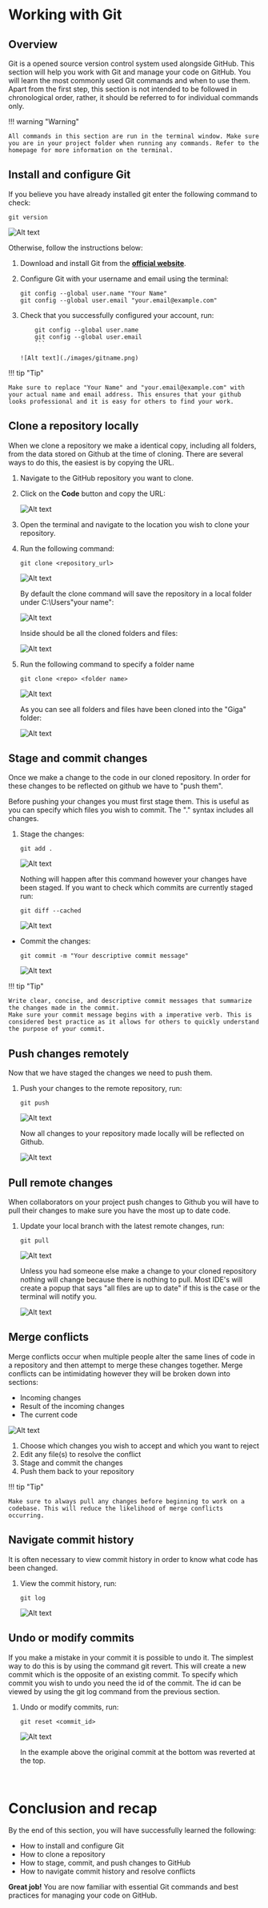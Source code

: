 # Working with Git 

## Overview
Git is a opened source version control system used alongside GitHub. This section will help you work with Git and manage your code on GitHub. You will learn the most commonly used Git commands and when to use them. Apart from the first step, this section is not intended to be followed in chronological order, rather, it should be referred to for individual commands only.

!!! warning "Warning"

    All commands in this section are run in the terminal window. Make sure you are in your project folder when running any commands. Refer to the homepage for more information on the terminal.

## Install and configure Git

If you believe you have already installed git enter the following command to check:

```git
git version
```

![Alt text](./images/gitversion.png)

Otherwise, follow the instructions below:

1. Download and install Git from the [**official website**](https://git-scm.com/downloads).
2. Configure Git with your username and email using the terminal:

    ```git
    git config --global user.name "Your Name"
    git config --global user.email "your.email@example.com"
    ```

3. Check that you successfully configured your account, run:

    ```git
        git config --global user.name 
        git config --global user.email 
        ```
    
    ![Alt text](./images/gitname.png)

!!! tip "Tip"

    Make sure to replace "Your Name" and "your.email@example.com" with your actual name and email address. This ensures that your github looks professional and it is easy for others to find your work.

## Clone a repository locally

When we clone a repository we make a identical copy, including all folders, from the data stored on Github at the time of cloning. There are several ways to do this, the easiest is by copying the URL. 

1. Navigate to the GitHub repository you want to clone.
2. Click on the **Code** button and copy the URL:

    ![Alt text](./images/clone.png)

3. Open the terminal and navigate to the location you wish to clone your repository.

4. Run the following command:

    ```git
    git clone <repository_url>
    ```

    ![Alt text](./images/gitcloneex.png)

    By default the clone command will save the repository in a local folder under C:\Users\"your name":

    ![Alt text](./images/gitsave.png)

    Inside should be all the cloned folders and files:

    ![Alt text](./images/gitclonecontents.png)

5. Run the following command to specify a folder name 

    ```git
    git clone <repo> <folder name>
    ```

    ![Alt text](./images/gitclone.png)

    As you can see all folders and files have been cloned into the "Giga" folder:
    
    ![Alt text](./images/gigagit.png)

##  Stage and commit changes

Once we make a change to the code in our cloned repository. In order for these changes to be reflected on github we have to "push them". 

 Before pushing your changes you must first stage them. This is useful as you can specify which files you wish to commit. The "." syntax includes all changes.

1. Stage the changes:

    ```git
    git add .
    ```
    ![Alt text](./images/gitadd.png)

    Nothing will happen after this command however your changes have been staged. If you want to check which commits are currently staged run:
    
    ```git
    git diff --cached
    ```
    ![Alt text](./images/gitdiff.png)

- Commit the changes:

    ```git
    git commit -m "Your descriptive commit message"
    ```
    ![Alt text](./images/gitcommit.png)

!!! tip "Tip"

    Write clear, concise, and descriptive commit messages that summarize the changes made in the commit.
    Make sure your commit message begins with a imperative verb. This is considered best practice as it allows for others to quickly understand the purpose of your commit.

## Push changes remotely

Now that we have staged the changes we need to push them.

1. Push your changes to the remote repository, run:

    ```git
    git push
    ```

    ![Alt text](./images/gitpush.png)

    Now all changes to your repository made locally will be reflected on Github. 

    ![Alt text](./images/commitresult.png)

##  Pull remote changes

When collaborators on your project push changes to Github you will have to pull their changes to make sure you have the most up to date code. 

1. Update your local branch with the latest remote changes, run:

    ```git
    git pull
    ```

    ![Alt text](./images/gitpull.png)

    Unless you had someone else make a change to your cloned repository nothing will change because there is nothing to pull. Most IDE's will create a popup that says "all files are up to date" if this is the case or the terminal will notify you.

    ![Alt text](./images/gitpullnoresult.png)

## Merge conflicts

Merge conflicts occur when multiple people alter the same lines of code in a repository and then attempt to merge these changes together. Merge conflicts can be intimidating however they will be broken down into sections:

- Incoming changes 
- Result of the incoming changes
- The current code 

![Alt text](./images/gitconflict.png)

1. Choose which changes you wish to accept and which you want to reject
2. Edit any file(s) to resolve the conflict
3. Stage and commit the changes
4. Push them back to your repository

!!! tip "Tip"

    Make sure to always pull any changes before beginning to work on a codebase. This will reduce the likelihood of merge conflicts occurring.

## Navigate commit history

It is often necessary to view commit history in order to know what code has been changed.

1. View the commit history, run:

    ```git
    git log
    ```
    ![Alt text](./images/gitlog.png)

## Undo or modify commits

If you make a mistake in your commit it is possible to undo it. The simplest way to do this is by using the command git revert. This will create a new commit which is the opposite of an existing commit. To specify which commit you wish to undo you need the id of the commit. The id can be viewed by using the git log command from the previous section.

1. Undo or modify commits, run:

    ```git
    git reset <commit_id>
    ```

    ![Alt text](./images/gitrevert.png)

    In the example above the original commit at the bottom was reverted at the top. 

&nbsp;

# Conclusion and recap

By the end of this section, you will have successfully learned the following:

- How to install and configure Git
- How to clone a repository 
- How to stage, commit, and push changes to GitHub
- How to navigate commit history and resolve conflicts

**Great job!** You are now familiar with essential Git commands and best practices for managing your code on GitHub.
